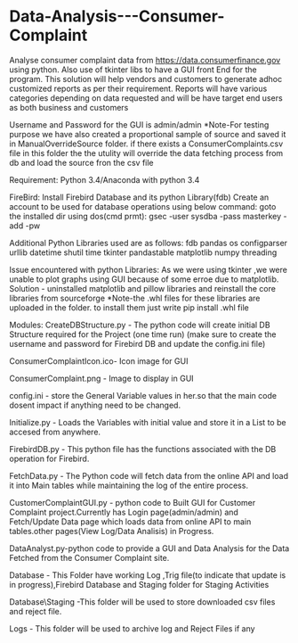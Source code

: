 # Data-Analysis---Consumer-Complaint
Analyse consumer complaint data from https://data.consumerfinance.gov using python. Also use of tkinter libs to have a GUI front End for the program.  This solution will help vendors and customers to generate adhoc customized reports  as per their requirement. Reports will have various categories depending on data  requested and will be have target end users as both business and customers


Username and Password for the GUI is admin/admin
*Note-For testing purpose we have also created a proportional sample of source and saved it in ManualOverrideSource folder.
if there exists a ConsumerComplaints.csv file in this folder the the utulity will override the data fetching process from db and load the source fron the csv file

Requirement:
Python 3.4/Anaconda with python 3.4

FireBird:
Install Firebird Database and its python Library(fdb)
Create an account to be used for database operations using below command:
goto the installed dir using dos(cmd prmt):
gsec -user sysdba -pass masterkey -add <User Name> -pw <Password>

Additional Python Libraries used are as follows:
fdb
pandas
os
configparser
urllib
datetime
shutil
time
tkinter
pandastable
matplotlib
numpy
threading


Issue encountered with python Libraries:
As we were using tkinter ,we were unable to plot graphs using GUI because of some erroe due to matplotlib.
Solution - uninstalled matplotlib and pillow libraries and reinstall the core libraries from sourceforge
*Note-the .whl files for these libraries are uploaded in the folder.
to install them just write pip install .whl file

Modules:
CreateDBStructure.py - The python code will create initial DB Structure required for the Project (one time run)
(make sure to create the username and password for Firebird DB and update the config.ini file)

ConsumerComplaintIcon.ico- Icon image for GUI

ConsumerComplaint.png - Image to display in GUI

config.ini - store the General Variable values in her.so that the main code dosent impact if anything need to be changed.

Initialize.py - Loads the Variables with initial value and store it in a List to be accesed from anywhere.

FirebirdDB.py - This python file has the functions associated with the DB operation for Firebird.

FetchData.py - The Python code will fetch data from the online API and load it into Main tables while maintaining the log of the entire process.

CustomerComplaintGUI.py - python code to Built GUI for Customer Complaint project.Currently has Login page(admin/admin) and Fetch/Update Data page which loads data from online API to main tables.other pages(View Log/Data Analisis) in Progress.

DataAnalyst.py-python code to provide a GUI and Data Analysis for the Data Fetched from the Consumer Complaint site.

Database - This Folder have working Log ,Trig file(to indicate that update is in progress),Firebird Database and Staging folder for Staging Activities

Database\Staging -This folder will be used to store downloaded csv files and reject file. 

Logs - This folder will be used to archive log and Reject Files if any
